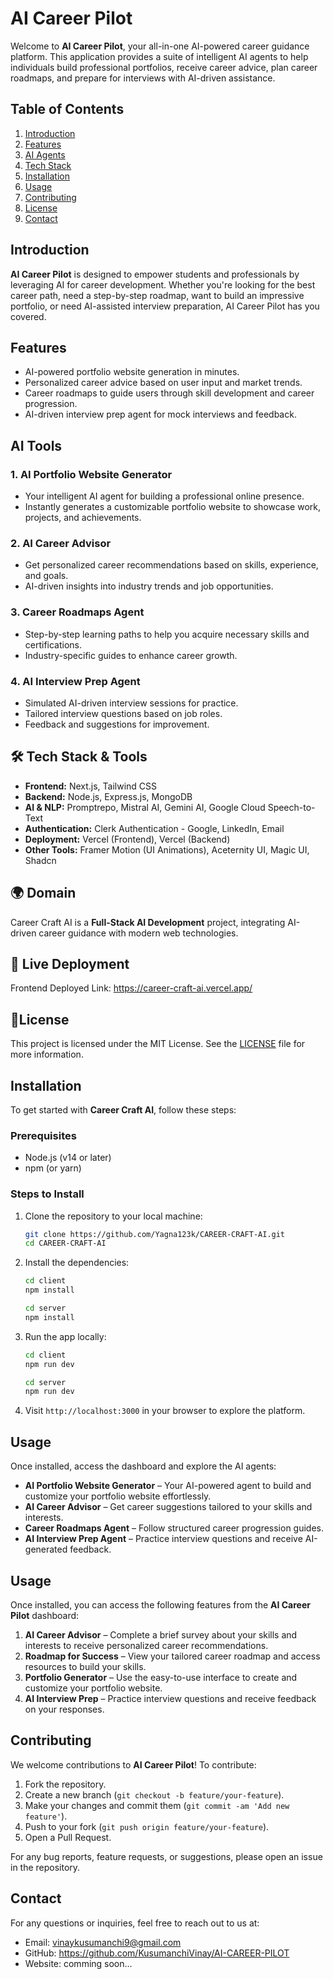 # AI Career Pilot

Welcome to **AI Career Pilot**, your all-in-one AI-powered career guidance platform. This application provides a suite of intelligent AI agents to help individuals build professional portfolios, receive career advice, plan career roadmaps, and prepare for interviews with AI-driven assistance.

## Table of Contents

1. [Introduction](#introduction)
2. [Features](#features)
3. [AI Agents](#ai-agents)
4. [Tech Stack](#tech-stack)
5. [Installation](#installation)
6. [Usage](#usage)
7. [Contributing](#contributing)
8. [License](#license)
9. [Contact](#contact)

## Introduction

**AI Career Pilot** is designed to empower students and professionals by leveraging AI for career development. Whether you're looking for the best career path, need a step-by-step roadmap, want to build an impressive portfolio, or need AI-assisted interview preparation, AI Career Pilot has you covered.

## Features

- AI-powered portfolio website generation in minutes.
- Personalized career advice based on user input and market trends.
- Career roadmaps to guide users through skill development and career progression.
- AI-driven interview prep agent for mock interviews and feedback.

## AI Tools

### 1. **AI Portfolio Website Generator**
   - Your intelligent AI agent for building a professional online presence.
   - Instantly generates a customizable portfolio website to showcase work, projects, and achievements.

### 2. **AI Career Advisor**
   - Get personalized career recommendations based on skills, experience, and goals.
   - AI-driven insights into industry trends and job opportunities.

### 3. **Career Roadmaps Agent**
   - Step-by-step learning paths to help you acquire necessary skills and certifications.
   - Industry-specific guides to enhance career growth.

### 4. **AI Interview Prep Agent**
   - Simulated AI-driven interview sessions for practice.
   - Tailored interview questions based on job roles.
   - Feedback and suggestions for improvement.

## 🛠 Tech Stack & Tools
- **Frontend:** Next.js, Tailwind CSS  
- **Backend:** Node.js, Express.js, MongoDB  
- **AI & NLP:**  Promptrepo, Mistral AI, Gemini AI, Google Cloud Speech-to-Text
- **Authentication:** Clerk Authentication - Google, LinkedIn, Email
- **Deployment:** Vercel (Frontend), Vercel (Backend)  
- **Other Tools:** Framer Motion (UI Animations), Aceternity UI, Magic UI, Shadcn
## 🌍 Domain  
Career Craft AI is a **Full-Stack AI Development** project, integrating AI-driven career guidance with modern web technologies. 

## 🚀 Live Deployment
Frontend Deployed Link: https://career-craft-ai.vercel.app/

## 📄License

This project is licensed under the MIT License. See the [LICENSE](LICENSE) file for more information.

## Installation

To get started with **Career Craft AI**, follow these steps:

### Prerequisites
- Node.js (v14 or later)
- npm (or yarn)

### Steps to Install

1. Clone the repository to your local machine:

   ```bash
   git clone https://github.com/Yagna123k/CAREER-CRAFT-AI.git
   cd CAREER-CRAFT-AI
   ```

2. Install the dependencies:

   ```bash
   cd client
   npm install
   ```
   ```bash
   cd server
   npm install
   ```
3. Run the app locally:

   ```bash
   cd client
   npm run dev
   ```
   ```bash
   cd server
   npm run dev
   ```

4. Visit `http://localhost:3000` in your browser to explore the platform.

## Usage

Once installed, access the dashboard and explore the AI agents:

- **AI Portfolio Website Generator** – Your AI-powered agent to build and customize your portfolio website effortlessly.
- **AI Career Advisor** – Get career suggestions tailored to your skills and interests.
- **Career Roadmaps Agent** – Follow structured career progression guides.
- **AI Interview Prep Agent** – Practice interview questions and receive AI-generated feedback.

## Usage

Once installed, you can access the following features from the **AI Career Pilot** dashboard:

1. **AI Career Advisor** – Complete a brief survey about your skills and interests to receive personalized career recommendations.
2. **Roadmap for Success** – View your tailored career roadmap and access resources to build your skills.
3. **Portfolio Generator** – Use the easy-to-use interface to create and customize your portfolio website.
4. **AI Interview Prep** – Practice interview questions and receive feedback on your responses.

## Contributing

We welcome contributions to **AI Career Pilot**! To contribute:

1. Fork the repository.
2. Create a new branch (`git checkout -b feature/your-feature`).
3. Make your changes and commit them (`git commit -am 'Add new feature'`).
4. Push to your fork (`git push origin feature/your-feature`).
5. Open a Pull Request.

For any bug reports, feature requests, or suggestions, please open an issue in the repository.

## Contact

For any questions or inquiries, feel free to reach out to us at:

- Email: vinaykusumanchi9@gmail.com
- GitHub: https://github.com/KusumanchiVinay/AI-CAREER-PILOT
- Website: comming soon...
